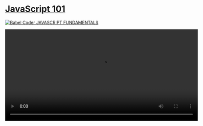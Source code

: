 # [JavaScript 101](\docs\JavaScript-101.md)

[![Babel Coder JAVASCRIPT FUNDAMENTALS](https://image.slidesharecdn.com/javascriptformodernapplication-230706070002-38d7e1ba/75/javascript-for-modern-applicationpdf-1-2048.jpg?cb=1688627117)](https://www.slideshare.net/slideshow/embed_code/key/Kv91nUEBmeBvRq)

<video width="630" height="300" src="https://user-images.githubusercontent.com/126239/151127893-5c98ba8d-c431-4a25-bb1f-e0b33645a2b6.mp4"></video>
